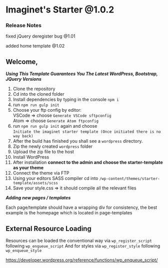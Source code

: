 # Imaginet's Starter @1.0.2

### Release Notes  
fixed jQuery deregister bug @1.01

added home template @1.02

## Welcome,

***Using This Template Guarantees You The Latest WordPress, Bootstrap, JQuery Versions***

1. Clone the repository
2. Cd into the cloned folder
3. Install dependencies by typing in the console `npm i`
4. run `npm run gulp init`
5. Choose your ftp config by editor:  
  VSCode => choose `Generate VSCode sftpconfig`  
  Atom => choose `Generate Atom ftpconfig`
6. run `npm run gulp init` again and choose  
  `Initiate the imaginet starter template (Once initiated there is no way back)`
7. After the build has finished you shall see a `wordpress` directory.
8. Zip the newly created `wordpress` folder
9. Upload the zip file to the host
10. Install WordPress
11. After installation **connect to the admin and choose the starter-template as your theme**
12. Connect the theme via FTP
13. Using your editors SASS compiler cd into `/wp-content/themes/starter-template/assets/scss`
14. Save your style.css => it should compile all the relevant files


***Adding new pages / templates***

Each page/template should have a wrapping div for consistency, the best example is the homepage which is located
in page-templates



## External Resource Loading

Resources can be loaded the conventional way via `wp_register_script` following `wp_enqueue_script`
And for styles via `wp_register_style` following `wp_enqueue_style`

<a href="https://developer.wordpress.org/reference/functions/wp_enqueue_script/" target="_blank">https://developer.wordpress.org/reference/functions/wp_enqueue_script/</a>

